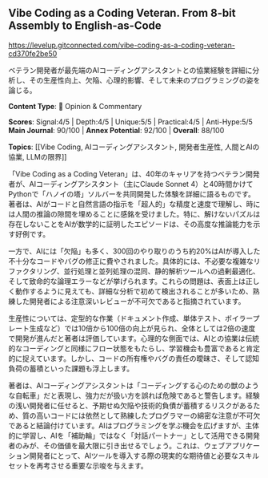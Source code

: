 ## Vibe Coding as a Coding Veteran. From 8-bit Assembly to English-as-Code

https://levelup.gitconnected.com/vibe-coding-as-a-coding-veteran-cd370fe2be50

ベテラン開発者が最先端のAIコーディングアシスタントとの協業経験を詳細に分析し、その生産性向上、欠陥、心理的影響、そして未来のプログラミングの姿を論じる。

**Content Type**: 💭 Opinion & Commentary

**Scores**: Signal:4/5 | Depth:4/5 | Unique:5/5 | Practical:4/5 | Anti-Hype:5/5
**Main Journal**: 90/100 | **Annex Potential**: 92/100 | **Overall**: 88/100

**Topics**: [[Vibe Coding, AIコーディングアシスタント, 開発者生産性, 人間とAIの協業, LLMの限界]]

「Vibe Coding as a Coding Veteran」は、40年のキャリアを持つベテラン開発者が、AIコーディングアシスタント（主にClaude Sonnet 4）と40時間かけてPythonで「ハノイの塔」ソルバーを共同開発した体験を詳細に語るものです。著者は、AIがコードと自然言語の指示を「超人的」な精度と速度で理解し、時には人間の推論の隙間を埋めることに感銘を受けました。特に、解けないパズルは存在しないことをAIが数学的に証明したエピソードは、その高度な推論能力を示す好例です。

一方で、AIには「欠陥」も多く、300回のやり取りのうち約20%はAIが導入した不十分なコードやバグの修正に費やされました。具体的には、不必要な複雑なリファクタリング、並行処理と並列処理の混同、静的解析ツールへの過剰最適化、そして致命的な論理エラーなどが挙げられます。これらの問題は、表面上は正しく動作するように見えても、詳細な分析で初めて検出されることが多いため、熟練した開発者による注意深いレビューが不可欠であると指摘されています。

生産性については、定型的な作業（ドキュメント作成、単体テスト、ボイラープレート生成など）では10倍から100倍の向上が見られ、全体としては2倍の速度で開発が進んだと著者は評価しています。心理的な側面では、AIとの協業は伝統的なコーディングと同様にフロー状態をもたらし、学習機会も豊富であると肯定的に捉えています。しかし、コードの所有権やバグの責任の曖昧さ、そして認知負荷の蓄積といった課題も浮上します。

著者は、AIコーディングアシスタントは「コーディングする心のための獣のような自転車」だと表現し、強力だが扱い方を誤れば危険であると警告します。経験の浅い開発者に任せると、予期せぬ欠陥や技術的負債が蓄積するリスクがあるため、質の高いコードには依然として熟練したプログラマーの綿密な注意が不可欠であると結論付けています。AIはプログラミングを学ぶ機会を広げますが、主体的に学習し、AIを「補助輪」ではなく「対話パートナー」として活用できる開発者のみが、その価値を最大限に引き出せるでしょう。これは、ウェブアプリケーション開発者にとって、AIツールを導入する際の現実的な期待値と必要なスキルセットを再考させる重要な示唆を与えます。